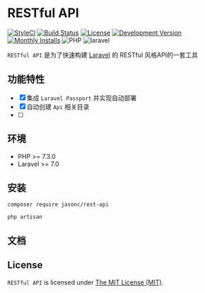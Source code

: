 # RESTful API

[![StyleCI](https://github.styleci.io/repos/388017996/shield?branch=main&style=flat)](https://styleci.io/repos/388017996)
[![Build Status](https://img.shields.io/travis/jasonc/rest-api.svg)](https://packagist.org/packages/jasonc/rest-api)
[![License](https://img.shields.io/packagist/l/jasonc/rest-api.svg)](LICENSE)
[![Development Version](https://img.shields.io/packagist/vpre/jasonc/rest-api.svg)](https://packagist.org/packages/jasonc/rest-api)
[![Monthly Installs](https://img.shields.io/packagist/dt/jasonc/rest-api.svg)](https://packagist.org/packages/jasonc/rest-api)
![PHP](https://img.shields.io/packagist/php-v/jasonc/rest-api.svg)
![laravel](https://img.shields.io/badge/Laravel-7.0+-ef3b2d.svg)

`RESTful API` 是为了快速构建 [Laravel](https://github.com/laravel/laravel) 的 RESTful 风格API的一套工具

## 功能特性

- [x] 集成 `Laravel Passport` 并实现自动部署
- [x] 自动创建 `Api` 相关目录
- [ ] 

## 环境

- PHP >= 7.3.0
- Laravel >= 7.0

## 安装

```shell
composer require jasonc/rest-api
```

```shell
php artisan 
```

## 文档

## License

`RESTful API` is licensed under [The MIT License (MIT)](LICENSE).
